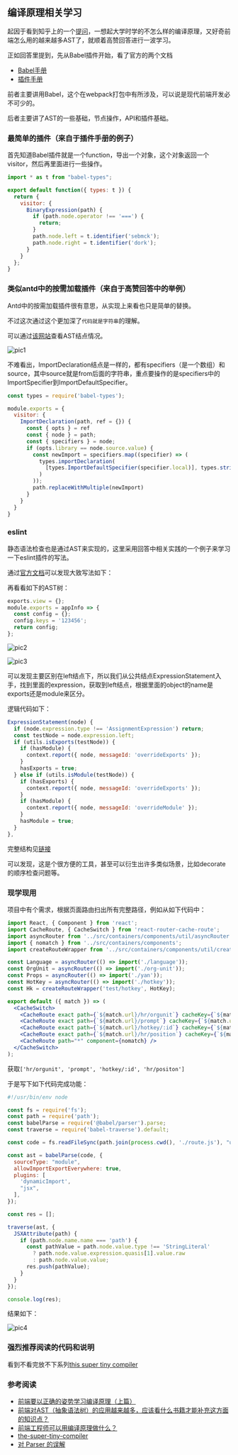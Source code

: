 ## 编译原理相关学习

起因于看到知乎上的一个[提问](https://www.zhihu.com/question/268622554/answer/384881779)，一想起大学时学的不怎么样的编译原理，又好奇前端怎么用的越来越多AST了，就顺着高赞回答进行一波学习。

正如回答里提到，先从Babel插件开始，看了官方的两个文档

- [Babel手册](https://github.com/jamiebuilds/babel-handbook/blob/master/translations/zh-Hans/user-handbook.md)
- [插件手册](https://github.com/jamiebuilds/babel-handbook/blob/master/translations/zh-Hans/plugin-handbook.md)

前者主要讲用Babel，这个在webpack打包中有所涉及，可以说是现代前端开发必不可少的。

后者主要讲了AST的一些基础，节点操作，API和插件基础。

### 最简单的插件（来自于插件手册的例子）

首先知道Babel插件就是一个function，导出一个对象，这个对象返回一个visitor，然后再里面进行一些操作。

```js
import * as t from "babel-types";

export default function({ types: t }) {
  return {
    visitor: {
      BinaryExpression(path) {
        if (path.node.operator !== '===') {
          return;
        }
        path.node.left = t.identifier('sebmck');
        path.node.right = t.identifier('dork');
      }
    }
  };
}
```

### 类似antd中的按需加载插件（来自于高赞回答中的举例）

Antd中的按需加载插件很有意思，从实现上来看也只是简单的替换。

不过这次通过这个更加深了`代码就是字符串`的理解。

可以通过[该网站](https://astexplorer.net/)查看AST结点情况。

![pic1](./pic1.png)

不难看出，ImportDeclaration结点是一样的，都有specifiers（是一个数组）和source，其中source就是from后面的字符串，重点要操作的是specifiers中的ImportSpecifier到ImportDefaultSpecifier。

```js
const types = require('babel-types');

module.exports = {
  visitor: {
    ImportDeclaration(path, ref = {}) {
      const { opts } = ref
      const { node } = path;
      const { specifiers } = node;
      if (opts.library == node.source.value) {
        const newImport = specifiers.map((specifier) => (
          types.importDeclaration(
            [types.ImportDefaultSpecifier(specifier.local)], types.stringLiteral(`${node.source.value}/${specifier.local.name}`),
          )
        ));
        path.replaceWithMultiple(newImport)
      }
    }
  }
}
```

### eslint

静态语法检查也是通过AST来实现的，这里采用回答中相关实践的一个例子来学习一下eslint插件的写法。

通过[官方文档](https://eslint.org/docs/developer-guide/working-with-rules)可以发现大致写法如下：

再看看如下的AST树：

```js
exports.view = {};
module.exports = appInfo => {
  const config = {};
  config.keys = '123456';
  return config;
};
```

![pic2](./pic2.png)

![pic3](./pic3.png)

可以发现主要区别在left结点下，所以我们从公共结点ExpressionStatement入手，找到里面的expression，获取到left结点，根据里面的object的name是exports还是module来区分。

逻辑代码如下：

```js
ExpressionStatement(node) {
  if (node.expression.type !== 'AssignmentExpression') return;
  const testNode = node.expression.left;
  if (utils.isExports(testNode)) {
    if (hasModule) {
      context.report({ node, messageId: 'overrideExports' });
    }
    hasExports = true;
  } else if (utils.isModule(testNode)) {
    if (hasExports) {
      context.report({ node, messageId: 'overrideExports' });
    }
    if (hasModule) {
      context.report({ node, messageId: 'overrideModule' });
    }
    hasModule = true;
  }
},
```

完整结构见[链接](https://github.com/eggjs/eslint-plugin-eggache/blob/master/lib/rules/no-override-exports.js)

可以发现，这是个很方便的工具，甚至可以衍生出许多类似场景，比如decorate的顺序检查问题等。

### 现学现用

项目中有个需求，根据页面路由扫出所有完整路径，例如从如下代码中：

```jsx
import React, { Component } from 'react';
import CacheRoute, { CacheSwitch } from 'react-router-cache-route';
import asyncRouter from '../src/containers/components/util/asyncRouter';
import { nomatch } from '../src/containers/components';
import createRouteWrapper from '../src/containers/components/util/createRouteWrapper';

const Language = asyncRouter(() => import('./language'));
const OrgUnit = asyncRouter(() => import('./org-unit'));
const Props = asyncRouter(() => import('./yan'));
const HotKey = asyncRouter(() => import('./hotkey'));
const Hk = createRouteWrapper('test/hotkey', HotKey);

export default ({ match }) => (
  <CacheSwitch>
    <CacheRoute exact path={`${match.url}/hr/orgunit`} cacheKey={`${match.url}/hr/orgunit`} component={OrgUnit} />
    <CacheRoute exact path={`${match.url}/prompt`} cacheKey={`${match.url}/sys/prompt`} component={Language} />
    <CacheRoute exact path={`${match.url}/hotkey/:id`} cacheKey={`${match.url}/hotkey/:id`} component={Hk} />
    <CacheRoute exact path={`${match.url}/hr/position`} cacheKey={`${match.url}/hr/position`} component={Props} />
    <CacheRoute path="*" component={nomatch} />
  </CacheSwitch>
);
```

获取`['hr/orgunit', 'prompt', 'hotkey/:id', 'hr/positon']`

于是写下如下代码完成功能：

```js
#!/usr/bin/env node

const fs = require('fs');
const path = require('path');
const babelParse = require('@babel/parser').parse;
const traverse = require('babel-traverse').default;

const code = fs.readFileSync(path.join(process.cwd(), './route.js'), "utf8");

const ast = babelParse(code, {
  sourceType: "module",
  allowImportExportEverywhere: true,
  plugins: [
    'dynamicImport',
    "jsx",
  ],
});

const res = [];

traverse(ast, {
  JSXAttribute(path) {
    if (path.node.name.name === 'path') {
      const pathValue = path.node.value.type !== 'StringLiteral' 
        ? path.node.value.expression.quasis[1].value.raw 
        : path.node.value.value;
      res.push(pathValue);
    }
  }
});

console.log(res);
```

结果如下：

![pic4](./pic4.png)

### 强烈推荐阅读的代码和说明

看到不看完放不下系列[this super tiny compiler](https://github.com/jamiebuilds/the-super-tiny-compiler/blob/master/the-super-tiny-compiler.js)

### 参考阅读

- [前端要以正确的姿势学习编译原理（上篇）](https://zhuanlan.zhihu.com/p/36301857)
- [前端对AST（抽象语法树）的应用越来越多，应该看什么书籍才能补充这方面的知识点？](https://www.zhihu.com/question/268622554/answer/384881779)
- [前端工程师可以用编译原理做什么？](https://www.zhihu.com/question/274357154/answer/375520365)
- [the-super-tiny-compiler](前端工程师可以用编译原理做什么？)
- [对 Parser 的误解](http://www.yinwang.org/blog-cn/2015/09/19/parser)
